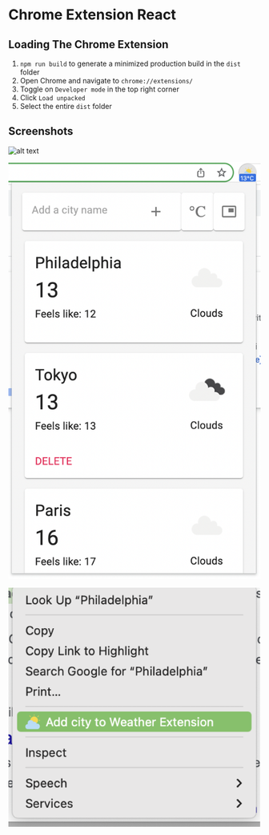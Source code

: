 # Chrome Extension React

## Loading The Chrome Extension

1. `npm run build` to generate a minimized production build in the `dist` folder
2. Open Chrome and navigate to `chrome://extensions/`
3. Toggle on `Developer mode` in the top right corner
4. Click `Load unpacked`
5. Select the entire `dist` folder

## Screenshots

![alt text](https://github.com/RMollinedo/chrome-extension-reactblob/main/screenshot1.png)

![alt text](https://github.com/RMollinedo/chrome-extension-react/blob/main/screenshot2.png)

![alt text](https://github.com/RMollinedo/chrome-extension-react/blob/main/screenshot3.png)